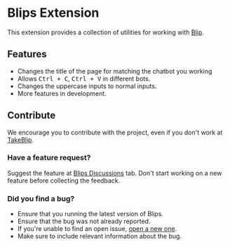 # Blips Extension

This extension provides a collection of utilities for working with [Blip](https://portal.blip.ai/).

## Features

- Changes the title of the page for matching the chatbot you working
- Allows <kbd>Ctrl + C</kbd>, <kbd>Ctrl + V</kbd> in different bots.
- Changes the uppercase inputs to normal inputs.
- More features in development.

## Contribute

We encourage you to contribute with the project, even if you don't work at [TakeBlip](https://www.take.net/).

### Have a feature request?

Suggest the feature at [Blips Discussions](https://github.com/jotaajunior/blips-extension/discussions) tab. Don't start working on a new feature before collecting the feedback.

### Did you find a bug?

- Ensure that you running the latest version of Blips.
- Ensure that the bug was not already reported.
- If you're unable to find an open issue, [open a new one](https://github.com/jotaajunior/blips-extension/issues).
- Make sure to include relevant information about the bug.
